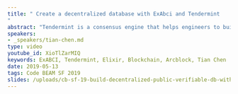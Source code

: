 ```yaml
---
title: " Create a decentralized database with ExAbci and Tendermint
"
abstract: "Tendermint is a consensus engine that helps engineers to build various blockchain. It proposed an interface called ABCI (Application BlockChain Interface). ExAbci implemented the interface for elixir. This talk will focus on how to use ExAbci to build a decentralized database on top of it, making the database can survive all kinds of failure of 1/3 of nodes."
speakers:
- _speakers/tian-chen.md
type: video
youtube_id: XioTlZarMIQ
keywords: ExABCI, Tendermint, Elixir, Blockchain, Arcblock, Tian Chen
date: 2019-05-13
tags: Code BEAM SF 2019
slides: /uploads/cb-sf-19-build-decentralized-public-verifiable-db-with-ex-abci-tendermint-tian-chen-compressed.pdf
---
```

